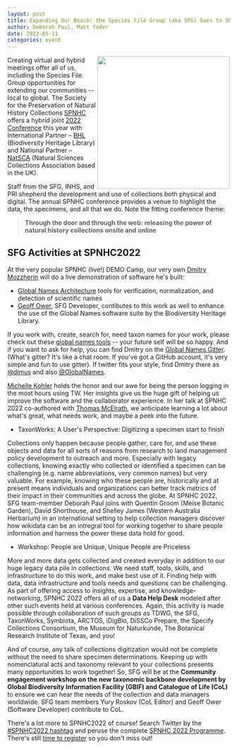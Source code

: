 ```yaml
---
layout: post
title: Expanding Our Reach: the Species File Group (aka SFG) Goes to SPNHC 2022
author: Deborah Paul, Matt Yoder
date: 2022-05-11
categories: event
---
```


<img src="https://sfg.taxonworks.org/s/mv04la" align="right" width="300"/> Creating virtual and hybrid meetings offer all of us, including the Species File Group opportunities for extending our communities -- local to global. The Society for the Preservation of Natural History Collections [SPNHC](www.spnhc.org) offers a hybrid joint [2022 Conference](https://spnhc2022.com/) this year with International Partner – [BHL](https://www.biodiversitylibrary.org/) (Biodiversity Heritage Library) and National Partner – [NatSCA](https://natsca.org/) (Natural Sciences Collections Association based in the UK).

Staff from the SFG, INHS, and PRI shepherd the development and use of collections both physical and digital. The annual SPNHC conference provides a venue to highlight the data, the specimens, and all that we do. Note the fitting conference theme:

> **Through the door and through the web: releasing the power of natural history collections onsite and online** 

## SFG Activities at SPNHC2022 

At the very popular SPNHC (live!) DEMO Camp, our very own [Dmitry Mozzherin](https://orcid.org/0000-0003-1593-1417) will do a live demonstration of software he's built:
- [Global Names Architecture](https://globalnames.org/) tools for verification, normalization, and detection of scientific names
- [Geoff Ower](https://orcid.org/0000-0002-9770-2345), SFG Developer, contibutes to this work as well to enhance the use of the Global Names software suite by the Biodiversity Heritage Library. 

If you work with, create, search for, need taxon names for your work, please check out these [global names tools](https://globalnames.org/) -- your future self will be so happy. And if you want to ask for help, you can find Dmitry on the [Global Names Gitter](https://gitter.im/GlobalNamesArchitecture/GlobalNames). (What's gitter? It's like a chat room. If you've got a GitHub account, it's very simple and fun to use gitter). If twitter fits your style, find Dmitry there as [@dimus](https://twitter.com/dimus) and also [@GlobalNames](@GlobalNames).

[Michelle Kohler](https://orcid.org/0000-0001-7185-4511) holds the honor and our awe for being the person logging in the most hours using TW. Her insights give us the huge gift of helping us improve the software and the collaborator experience. In her talk at SPNHC 2022 co-authored with [Thomas McElrath](https://orcid.org/0000-0003-0390-4227), we anticipate learning a lot about what's great, what needs work, and maybe a peek into the future.

- TaxonWorks: A User's Perspective: Digitizing a specimen start to finish

Collections only happen because people gather, care for, and use these objects and data for all sorts of reasons from research to land management policy development to outreach and more. Especially with legacy collections, knowing exactly who collected or identified a specimen can be challenging (e.g. name abbreviations, very common names) but very valuable. For example, knowing who these people are, historically and at present means individuals and organizations can better track metrics of their impact in their communities and across the globe. At SPNHC 2022, SFG team-member Deborah Paul joins with Quentin Groom (Meise Botanic Garden), David Shorthouse, and Shelley James (Western Australia Herbarium) in an international setting to help collection managers discover how wikidata can be an intregral tool for working together to share people information and harness the power these data hold for good.

- Workshop: People are Unique, Unique People are Priceless

More and more data gets collected and created everyday in addition to our huge legacy data pile in collections. We need staff, tools, skills, and infrastructure to do this work, and make best use of it. Finding help with data, data infrastructure and tools needs and questions can be challenging. As part of offering access to insights, expertise, and knowledge-networking, SPNHC 2022 offers all of us a **Data Help Desk** modeled after other such events held at various conferences. Again, this activity is made possible through collaboration of such groups as TDWG, the SFG, TaxonWorks, Symbiota, ARCTOS, iDigBio, DiSSCo Prepare, the Specify Collections Consortium, the Museum for Naturkunde, The Botanical Research Institute of Texas, and you!

And of course, any talk of collections digitization would not be complete without the need to share specimen determinations. Keeping up with nomenclatural acts and taxonomy relevant to your collections presents many opportunities to work together! So, SFG will be at the **Community engagement workshop on the new taxonomic backbone development by Global Biodiversity Information Facility (GBIF) and Catalogue of Life (CoL)** to ensure we can hear the needs of the collection and data managers worldwide. SFG team members Yury Roskov (CoL Editor) and Geoff Ower (Software Developer) contribute to CoL. 

There's a lot more to SPNHC2022 of course! Search Twitter by the [#SPNHC2022 hashtag](https://twitter.com/search?q=%23spnhc2022&src=hashtag_click) and peruse the complete [SPNHC 2022 Programme](https://az659834.vo.msecnd.net/eventsairwesteuprod/production-inconference-public/b6155d79fe314c1d9179a30b3aa3e308). There's still [time to register](https://spnhc2022.com/registration/) so you don't miss out! 
